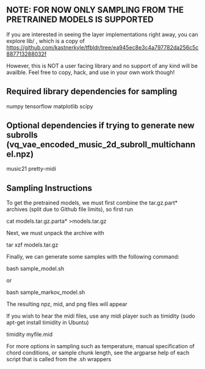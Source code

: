 NOTE: FOR NOW ONLY SAMPLING FROM THE PRETRAINED MODELS IS SUPPORTED
-------------------------------------------------------------------
If you are interested in seeing the layer implementations right away, you can explore lib/ , which is a copy of https://github.com/kastnerkyle/tfbldr/tree/ea945ec8e3c4a797782da256c5c887713288032f

However, this is NOT a user facing library and no support of any kind will be availble. Feel free to copy, hack, and use in your own work though!


Required library dependencies for sampling
------------------------------------
numpy
tensorflow
matplotlib
scipy


Optional dependencies if trying to generate new subrolls (vq\_vae\_encoded\_music\_2d\_subroll\_multichannel.npz)
--------
music21
pretty-midi


Sampling Instructions
---------------------
To get the pretrained models, we must first combine the tar.gz.part\* archives (split due to Github file limits), so first run

cat models.tar.gz.parta\* >models.tar.gz

Next, we must unpack the archive with

tar xzf models.tar.gz

Finally, we can generate some samples with the following command:

bash sample\_model.sh

or 

bash sample\_markov\_model.sh

The resulting npz, mid, and png files will appear

If you wish to hear the midi files, use any midi player such as timidity (sudo apt-get install timidity in Ubuntu)

timidity myfile.mid

For more options in sampling such as temperature, manual specification of chord conditions, or sample chunk length, see the argparse help of each script that is called from the .sh wrappers
